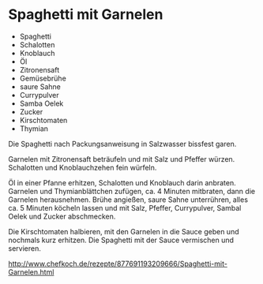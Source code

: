 # Spaghetti mit Garnelen

* Spaghetti
* Schalotten
* Knoblauch
* Öl
* Zitronensaft
* Gemüsebrühe
* saure Sahne
* Currypulver
* Samba Oelek
* Zucker
* Kirschtomaten
* Thymian

Die Spaghetti nach Packungsanweisung in Salzwasser bissfest garen.

Garnelen mit Zitronensaft beträufeln und mit Salz und Pfeffer würzen. Schalotten und Knoblauchzehen fein würfeln.

Öl in einer Pfanne erhitzen, Schalotten und Knoblauch darin anbraten. Garnelen und Thymianblättchen zufügen, ca. 4 Minuten mitbraten, dann die Garnelen herausnehmen. Brühe angießen, saure Sahne unterrühren, alles ca. 5 Minuten köcheln lassen und mit Salz, Pfeffer, Currypulver, Sambal Oelek und Zucker abschmecken.

Die Kirschtomaten halbieren, mit den Garnelen in die Sauce geben und nochmals kurz erhitzen. Die Spaghetti mit der Sauce vermischen und servieren.

<http://www.chefkoch.de/rezepte/877691193209666/Spaghetti-mit-Garnelen.html>
